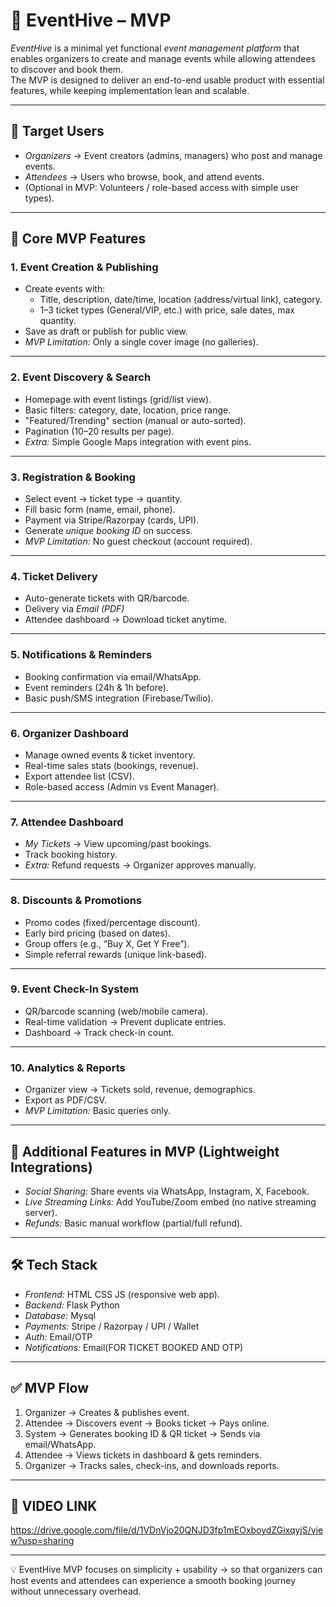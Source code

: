 # 🎉 EventHive – MVP

*EventHive* is a minimal yet functional *event management platform* that enables organizers to create and manage events while allowing attendees to discover and book them.  
The MVP is designed to deliver an end-to-end usable product with essential features, while keeping implementation lean and scalable.

---

## 🎯 Target Users
- *Organizers* → Event creators (admins, managers) who post and manage events.  
- *Attendees* → Users who browse, book, and attend events.  
- (Optional in MVP: Volunteers / role-based access with simple user types).

---

## 🚀 Core MVP Features

### 1. Event Creation & Publishing
- Create events with:
  - Title, description, date/time, location (address/virtual link), category.
  - 1–3 ticket types (General/VIP, etc.) with price, sale dates, max quantity.  
- Save as draft or publish for public view.  
- *MVP Limitation:* Only a single cover image (no galleries).  

---

### 2. Event Discovery & Search
- Homepage with event listings (grid/list view).  
- Basic filters: category, date, location, price range.  
- "Featured/Trending" section (manual or auto-sorted).  
- Pagination (10–20 results per page).  
- *Extra:* Simple Google Maps integration with event pins.  

---

### 3. Registration & Booking
- Select event → ticket type → quantity.  
- Fill basic form (name, email, phone).  
- Payment via Stripe/Razorpay (cards, UPI).  
- Generate *unique booking ID* on success.  
- *MVP Limitation:* No guest checkout (account required).  

---

### 4. Ticket Delivery
- Auto-generate tickets with QR/barcode.  
- Delivery via *Email (PDF)*   
- Attendee dashboard → Download ticket anytime.  

---

### 5. Notifications & Reminders
- Booking confirmation via email/WhatsApp.  
- Event reminders (24h & 1h before).  
- Basic push/SMS integration (Firebase/Twilio).  

---

### 6. Organizer Dashboard
- Manage owned events & ticket inventory.  
- Real-time sales stats (bookings, revenue).  
- Export attendee list (CSV).  
- Role-based access (Admin vs Event Manager).  

---

### 7. Attendee Dashboard
- *My Tickets* → View upcoming/past bookings.  
- Track booking history.  
- *Extra:* Refund requests → Organizer approves manually.  

---

### 8. Discounts & Promotions
- Promo codes (fixed/percentage discount).  
- Early bird pricing (based on dates).  
- Group offers (e.g., “Buy X, Get Y Free”).  
- Simple referral rewards (unique link-based).  

---

### 9. Event Check-In System
- QR/barcode scanning (web/mobile camera).  
- Real-time validation → Prevent duplicate entries.  
- Dashboard → Track check-in count.  

---

### 10. Analytics & Reports
- Organizer view → Tickets sold, revenue, demographics.  
- Export as PDF/CSV.  
- *MVP Limitation:* Basic queries only.  

---

## 🌟 Additional Features in MVP (Lightweight Integrations)
- *Social Sharing:* Share events via WhatsApp, Instagram, X, Facebook.  
- *Live Streaming Links:* Add YouTube/Zoom embed (no native streaming server).  
- *Refunds:* Basic manual workflow (partial/full refund).  

---

## 🛠 Tech Stack
- *Frontend:* HTML CSS JS (responsive web app).  
- *Backend:* Flask Python
- *Database:* Mysql
- *Payments:* Stripe / Razorpay / UPI / Wallet 
- *Auth:* Email/OTP 
- *Notifications:* Email(FOR TICKET BOOKED AND OTP)

---

## ✅ MVP Flow
1. Organizer → Creates & publishes event.  
2. Attendee → Discovers event → Books ticket → Pays online.  
3. System → Generates booking ID & QR ticket → Sends via email/WhatsApp.  
4. Attendee → Views tickets in dashboard & gets reminders.  
5. Organizer → Tracks sales, check-ins, and downloads reports.  

---

## 📅 VIDEO LINK

https://drive.google.com/file/d/1VDnVjo20QNJD3fp1mEOxboydZGixqyjS/view?usp=sharing

---

💡 EventHive MVP focuses on simplicity + usability → so that organizers can host events and attendees can experience a smooth booking journey without unnecessary overhead.
